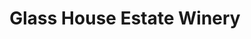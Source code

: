 ---
title: "Glass House Estate Winery"
url: /township-of-langley/glass-house-estate-winery/
shop: Spirituosen
---